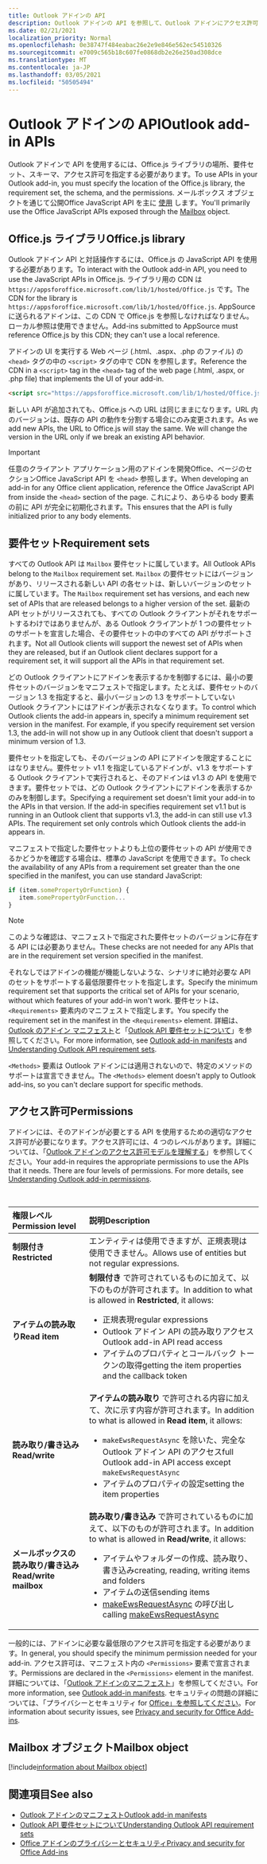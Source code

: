 ```yaml
---
title: Outlook アドインの API
description: Outlook アドインの API を参照して、Outlook アドインにアクセス許可を宣言する方法について説明します。
ms.date: 02/21/2021
localization_priority: Normal
ms.openlocfilehash: 0e38747f484eabac26e2e9e846e562ec54510326
ms.sourcegitcommit: e7009c565b18c607fe0868db2e26e250ad308dce
ms.translationtype: MT
ms.contentlocale: ja-JP
ms.lasthandoff: 03/05/2021
ms.locfileid: "50505494"
---
```

# <a name="outlook-add-in-apis"></a><span data-ttu-id="56460-103">Outlook アドインの API</span><span class="sxs-lookup"><span data-stu-id="56460-103">Outlook add-in APIs</span></span>

<span data-ttu-id="56460-104">Outlook アドインで API を使用するには、Office.js ライブラリの場所、要件セット、スキーマ、アクセス許可を指定する必要があります。</span><span class="sxs-lookup"><span data-stu-id="56460-104">To use APIs in your Outlook add-in, you must specify the location of the Office.js library, the requirement set, the schema, and the permissions.</span></span> <span data-ttu-id="56460-105">メールボックス オブジェクトを通じて公開Office JavaScript API を主に [使用](#mailbox-object) します。</span><span class="sxs-lookup"><span data-stu-id="56460-105">You'll primarily use the Office JavaScript APIs exposed through the [Mailbox](#mailbox-object) object.</span></span>

## <a name="officejs-library"></a><span data-ttu-id="56460-106">Office.js ライブラリ</span><span class="sxs-lookup"><span data-stu-id="56460-106">Office.js library</span></span>

<span data-ttu-id="56460-107">Outlook アドイン API と対話操作するには、Office.js の JavaScript API を使用する必要があります。</span><span class="sxs-lookup"><span data-stu-id="56460-107">To interact with the Outlook add-in API, you need to use the JavaScript APIs in Office.js.</span></span> <span data-ttu-id="56460-108">ライブラリ用の CDN は `https://appsforoffice.microsoft.com/lib/1/hosted/Office.js` です。</span><span class="sxs-lookup"><span data-stu-id="56460-108">The CDN for the library is `https://appsforoffice.microsoft.com/lib/1/hosted/Office.js`.</span></span> <span data-ttu-id="56460-109">AppSource に送られるアドインは、この CDN で Office.js を参照しなければなりません。ローカル参照は使用できません。</span><span class="sxs-lookup"><span data-stu-id="56460-109">Add-ins submitted to AppSource must reference Office.js by this CDN; they can't use a local reference.</span></span>

<span data-ttu-id="56460-110">アドインの UI を実行する Web ページ (.html、.aspx、.php のファイル) の `<head>` タグの中の `<script>` タグの中で CDN を参照します。</span><span class="sxs-lookup"><span data-stu-id="56460-110">Reference the CDN in a `<script>` tag in the `<head>` tag of the web page (.html, .aspx, or .php file) that implements the UI of your add-in.</span></span>

```HTML
<script src="https://appsforoffice.microsoft.com/lib/1/hosted/Office.js" type="text/javascript"></script>
```
<span data-ttu-id="56460-p103">新しい API が追加されても、Office.js への URL は同じままになります。URL 内のバージョンは、既存の API の動作を分割する場合にのみ変更されます。</span><span class="sxs-lookup"><span data-stu-id="56460-p103">As we add new APIs, the URL to Office.js will stay the same. We will change the version in the URL only if we break an existing API behavior.</span></span>

> [!IMPORTANT]
> <span data-ttu-id="56460-113">任意のクライアント アプリケーション用のアドインを開発Office、ページのセクションOffice JavaScript API を `<head>` 参照します。</span><span class="sxs-lookup"><span data-stu-id="56460-113">When developing an add-in for any Office client application, reference the Office JavaScript API from inside the `<head>` section of the page.</span></span> <span data-ttu-id="56460-114">これにより、あらゆる body 要素の前に API が完全に初期化されます。</span><span class="sxs-lookup"><span data-stu-id="56460-114">This ensures that the API is fully initialized prior to any body elements.</span></span>

## <a name="requirement-sets"></a><span data-ttu-id="56460-115">要件セット</span><span class="sxs-lookup"><span data-stu-id="56460-115">Requirement sets</span></span>

<span data-ttu-id="56460-116">すべての Outlook API は `Mailbox` 要件セットに属しています。</span><span class="sxs-lookup"><span data-stu-id="56460-116">All Outlook APIs belong to the `Mailbox` requirement set.</span></span> <span data-ttu-id="56460-117">`Mailbox` の要件セットにはバージョンがあり、リリースされる新しい API の各セットは、新しいバージョンのセットに属しています。</span><span class="sxs-lookup"><span data-stu-id="56460-117">The `Mailbox` requirement set has versions, and each new set of APIs that are released belongs to a higher version of the set.</span></span> <span data-ttu-id="56460-118">最新の API セットがリリースされても、すべての Outlook クライアントがそれをサポートするわけではありませんが、ある Outlook クライアントが 1 つの要件セットのサポートを宣言した場合、その要件セットの中のすべての API がサポートされます。</span><span class="sxs-lookup"><span data-stu-id="56460-118">Not all Outlook clients will support the newest set of APIs when they are released, but if an Outlook client declares support for a requirement set, it will support all the APIs in that requirement set.</span></span>

<span data-ttu-id="56460-p106">どの Outlook クライアントにアドインを表示するかを制御するには、最小の要件セットのバージョンをマニフェストで指定します。たとえば、要件セットのバージョン 1.3 を指定すると、最小バージョンの 1.3 をサポートしていない Outlook クライアントにはアドインが表示されなくなります。</span><span class="sxs-lookup"><span data-stu-id="56460-p106">To control which Outlook clients the add-in appears in, specify a minimum requirement set version in the manifest. For example, if you specify requirement set version 1.3, the add-in will not show up in any Outlook client that doesn't support a minimum version of 1.3.</span></span>

<span data-ttu-id="56460-p107">要件セットを指定しても、そのバージョンの API にアドインを限定することにはなりません。要件セット v1.1 を指定しているアドインが、v1.3 をサポートする Outlook クライアントで実行されると、そのアドインは v1.3 の API を使用できます。要件セットでは、どの Outlook クライアントにアドインを表示するかのみを制御します。</span><span class="sxs-lookup"><span data-stu-id="56460-p107">Specifying a requirement set doesn't limit your add-in to the APIs in that version. If the add-in specifies requirement set v1.1 but is running in an Outlook client that supports v1.3, the add-in can still use v1.3 APIs. The requirement set only controls which Outlook clients the add-in appears in.</span></span>

<span data-ttu-id="56460-124">マニフェストで指定した要件セットよりも上位の要件セットの API が使用できるかどうかを確認する場合は、標準の JavaScript を使用できます。</span><span class="sxs-lookup"><span data-stu-id="56460-124">To check the availability of any APIs from a requirement set greater than the one specified in the manifest, you can use standard JavaScript:</span></span>

```js
if (item.somePropertyOrFunction) {
   item.somePropertyOrFunction...  
}
```

> [!NOTE]
> <span data-ttu-id="56460-125">このような確認は、マニフェストで指定された要件セットのバージョンに存在する API には必要ありません。</span><span class="sxs-lookup"><span data-stu-id="56460-125">These checks are not needed for any APIs that are in the requirement set version specified in the manifest.</span></span>

<span data-ttu-id="56460-126">それなしではアドインの機能が機能しないような、シナリオに絶対必要な API のセットをサポートする最低限要件セットを指定します。</span><span class="sxs-lookup"><span data-stu-id="56460-126">Specify the minimum requirement set that supports the critical set of APIs for your scenario, without which features of your add-in won't work.</span></span> <span data-ttu-id="56460-127">要件セットは、`<Requirements>` 要素内のマニフェストで指定します。</span><span class="sxs-lookup"><span data-stu-id="56460-127">You specify the requirement set in the manifest in the `<Requirements>` element.</span></span> <span data-ttu-id="56460-128">詳細は、[Outlook のアドイン マニフェスト](manifests.md)と「[Outlook API 要件セットについて](../reference/requirement-sets/outlook-api-requirement-sets.md)」を参照してください。</span><span class="sxs-lookup"><span data-stu-id="56460-128">For more information, see [Outlook add-in manifests](manifests.md) and [Understanding Outlook API requirement sets](../reference/requirement-sets/outlook-api-requirement-sets.md).</span></span>

<span data-ttu-id="56460-129">`<Methods>` 要素は Outlook アドインには適用されないので、特定のメソッドのサポートは宣言できません。</span><span class="sxs-lookup"><span data-stu-id="56460-129">The `<Methods>` element doesn't apply to Outlook add-ins, so you can't declare support for specific methods.</span></span>

## <a name="permissions"></a><span data-ttu-id="56460-130">アクセス許可</span><span class="sxs-lookup"><span data-stu-id="56460-130">Permissions</span></span>

<span data-ttu-id="56460-p109">アドインには、そのアドインが必要とする API を使用するための適切なアクセス許可が必要になります。アクセス許可には、4 つのレベルがあります。詳細については、「[Outlook アドインのアクセス許可モデルを理解する](understanding-outlook-add-in-permissions.md)」を参照してください。</span><span class="sxs-lookup"><span data-stu-id="56460-p109">Your add-in requires the appropriate permissions to use the APIs that it needs. There are four levels of permissions. For more details, see [Understanding Outlook add-in permissions](understanding-outlook-add-in-permissions.md).</span></span>

<br/>

|<span data-ttu-id="56460-134">権限レベル</span><span class="sxs-lookup"><span data-stu-id="56460-134">Permission level</span></span>|<span data-ttu-id="56460-135">説明</span><span class="sxs-lookup"><span data-stu-id="56460-135">Description</span></span>|
|:-----|:-----|
| <span data-ttu-id="56460-136">**制限付き**</span><span class="sxs-lookup"><span data-stu-id="56460-136">**Restricted**</span></span> | <span data-ttu-id="56460-137">エンティティは使用できますが、正規表現は使用できません。</span><span class="sxs-lookup"><span data-stu-id="56460-137">Allows use of entities but not regular expressions.</span></span> |
| <span data-ttu-id="56460-138">**アイテムの読み取り**</span><span class="sxs-lookup"><span data-stu-id="56460-138">**Read item**</span></span> | <span data-ttu-id="56460-139">**制限付き** で許可されているものに加えて、以下のものが許可されます。</span><span class="sxs-lookup"><span data-stu-id="56460-139">In addition to what is allowed in **Restricted**, it allows:</span></span><ul><li><span data-ttu-id="56460-140">正規表現</span><span class="sxs-lookup"><span data-stu-id="56460-140">regular expressions</span></span></li><li><span data-ttu-id="56460-141">Outlook アドイン API の読み取りアクセス</span><span class="sxs-lookup"><span data-stu-id="56460-141">Outlook add-in API read access</span></span></li><li><span data-ttu-id="56460-142">アイテムのプロパティとコールバック トークンの取得</span><span class="sxs-lookup"><span data-stu-id="56460-142">getting the item properties and the callback token</span></span></li></ul> |
| <span data-ttu-id="56460-143">**読み取り/書き込み**</span><span class="sxs-lookup"><span data-stu-id="56460-143">**Read/write**</span></span> | <span data-ttu-id="56460-144">**アイテムの読み取り** で許可される内容に加えて、次に示す内容が許可されます。</span><span class="sxs-lookup"><span data-stu-id="56460-144">In addition to what is allowed in **Read item**, it allows:</span></span><ul><li><span data-ttu-id="56460-145">`makeEwsRequestAsync` を除いた、完全な Outlook アドイン API のアクセス</span><span class="sxs-lookup"><span data-stu-id="56460-145">full Outlook add-in API access except `makeEwsRequestAsync`</span></span></li><li><span data-ttu-id="56460-146">アイテムのプロパティの設定</span><span class="sxs-lookup"><span data-stu-id="56460-146">setting the item properties</span></span></li></ul> |
| <span data-ttu-id="56460-147">**メールボックスの読み取り/書き込み**</span><span class="sxs-lookup"><span data-stu-id="56460-147">**Read/write mailbox**</span></span> | <span data-ttu-id="56460-148">**読み取り/書き込み** で許可されているものに加えて、以下のものが許可されます。</span><span class="sxs-lookup"><span data-stu-id="56460-148">In addition to what is allowed in **Read/write**, it allows:</span></span><ul><li><span data-ttu-id="56460-149">アイテムやフォルダーの作成、読み取り、書き込み</span><span class="sxs-lookup"><span data-stu-id="56460-149">creating, reading, writing items and folders</span></span></li><li><span data-ttu-id="56460-150">アイテムの送信</span><span class="sxs-lookup"><span data-stu-id="56460-150">sending items</span></span></li><li><span data-ttu-id="56460-151">[makeEwsRequestAsync](../reference/objectmodel/preview-requirement-set/office.context.mailbox.md#methods) の呼び出し</span><span class="sxs-lookup"><span data-stu-id="56460-151">calling [makeEwsRequestAsync](../reference/objectmodel/preview-requirement-set/office.context.mailbox.md#methods)</span></span></li></ul> |

<span data-ttu-id="56460-152">一般的には、アドインに必要な最低限のアクセス許可を指定する必要があります。</span><span class="sxs-lookup"><span data-stu-id="56460-152">In general, you should specify the minimum permission needed for your add-in.</span></span> <span data-ttu-id="56460-153">アクセス許可は、マニフェスト内の `<Permissions>` 要素で宣言されます。</span><span class="sxs-lookup"><span data-stu-id="56460-153">Permissions are declared in the `<Permissions>` element in the manifest.</span></span> <span data-ttu-id="56460-154">詳細については、「[Outlook アドインのマニフェスト](manifests.md)」を参照してください。</span><span class="sxs-lookup"><span data-stu-id="56460-154">For more information, see [Outlook add-in manifests](manifests.md).</span></span> <span data-ttu-id="56460-155">セキュリティの問題の詳細については、「プライバシーとセキュリティ for [Office」を参照してください](../concepts/privacy-and-security.md)。</span><span class="sxs-lookup"><span data-stu-id="56460-155">For information about security issues, see [Privacy and security for Office Add-ins](../concepts/privacy-and-security.md).</span></span>

## <a name="mailbox-object"></a><span data-ttu-id="56460-156">Mailbox オブジェクト</span><span class="sxs-lookup"><span data-stu-id="56460-156">Mailbox object</span></span>

[!include[information about Mailbox object](../includes/mailbox-object-desc.md)]

## <a name="see-also"></a><span data-ttu-id="56460-157">関連項目</span><span class="sxs-lookup"><span data-stu-id="56460-157">See also</span></span>

- [<span data-ttu-id="56460-158">Outlook アドインのマニフェスト</span><span class="sxs-lookup"><span data-stu-id="56460-158">Outlook add-in manifests</span></span>](manifests.md)
- [<span data-ttu-id="56460-159">Outlook API 要件セットについて</span><span class="sxs-lookup"><span data-stu-id="56460-159">Understanding Outlook API requirement sets</span></span>](../reference/requirement-sets/outlook-api-requirement-sets.md)
- [<span data-ttu-id="56460-160">Office アドインのプライバシーとセキュリティ</span><span class="sxs-lookup"><span data-stu-id="56460-160">Privacy and security for Office Add-ins</span></span>](../concepts/privacy-and-security.md)
